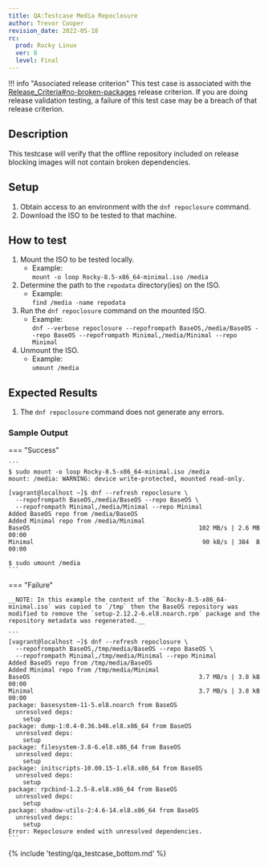 ```yaml
---
title: QA:Testcase Media Repoclosure
author: Trevor Cooper
revision_date: 2022-05-18
rc:
  prod: Rocky Linux
  ver: 8
  level: Final
---
```


!!! info "Associated release criterion"
    This test case is associated with the [Release_Criteria#no-broken-packages](9_release_criteria.md#no-broken-packages) release criterion. If you are doing release validation testing, a failure of this test case may be a breach of that release criterion.

## Description
This testcase will verify that the offline repository included on release blocking images will not contain broken dependencies.

## Setup
1. Obtain access to an environment with the `dnf repoclosure` command.
2. Download the ISO to be tested to that machine.

## How to test
1. Mount the ISO to be tested locally.
    - Example:<br>`mount -o loop Rocky-8.5-x86_64-minimal.iso /media`
2. Determine the path to the `repodata` directory(ies) on the ISO.
    - Example:<br>`find /media -name repodata`
3. Run the `dnf repoclosure` command on the mounted ISO.
    - Example:<br>`dnf --verbose repoclosure --repofrompath BaseOS,/media/BaseOS --repo BaseOS --repofrompath Minimal,/media/Minimal --repo Minimal`
4. Unmount the ISO.
    - Example:<br>`umount /media`

## Expected Results
1. The `dnf repoclosure` command does not generate any errors.

<h3>Sample Output</h3>

=== "Success"

    ```
    $ sudo mount -o loop Rocky-8.5-x86_64-minimal.iso /media
    mount: /media: WARNING: device write-protected, mounted read-only.

    [vagrant@localhost ~]$ dnf --refresh repoclosure \
      --repofrompath BaseOS,/media/BaseOS --repo BaseOS \
      --repofrompath Minimal,/media/Minimal --repo Minimal
    Added BaseOS repo from /media/BaseOS
    Added Minimal repo from /media/Minimal
    BaseOS                                               102 MB/s | 2.6 MB     00:00
    Minimal                                               90 kB/s | 384  B     00:00

    $ sudo umount /media
    ```

=== "Failure"

    __NOTE: In this example the content of the `Rocky-8.5-x86_64-minimal.iso` was copied to `/tmp` then the BaseOS repository was modified to remove the `setup-2.12.2-6.el8.noarch.rpm` package and the repository metadata was regenerated.__

    ```
    [vagrant@localhost ~]$ dnf --refresh repoclosure \
      --repofrompath BaseOS,/tmp/media/BaseOS --repo BaseOS \
      --repofrompath Minimal,/tmp/media/Minimal --repo Minimal
    Added BaseOS repo from /tmp/media/BaseOS
    Added Minimal repo from /tmp/media/Minimal
    BaseOS                                               3.7 MB/s | 3.8 kB     00:00
    Minimal                                              3.7 MB/s | 3.8 kB     00:00
    package: basesystem-11-5.el8.noarch from BaseOS
      unresolved deps:
        setup
    package: dump-1:0.4-0.36.b46.el8.x86_64 from BaseOS
      unresolved deps:
        setup
    package: filesystem-3.8-6.el8.x86_64 from BaseOS
      unresolved deps:
        setup
    package: initscripts-10.00.15-1.el8.x86_64 from BaseOS
      unresolved deps:
        setup
    package: rpcbind-1.2.5-8.el8.x86_64 from BaseOS
      unresolved deps:
        setup
    package: shadow-utils-2:4.6-14.el8.x86_64 from BaseOS
      unresolved deps:
        setup
    Error: Repoclosure ended with unresolved dependencies.
    ```

{% include 'testing/qa_testcase_bottom.md' %}
